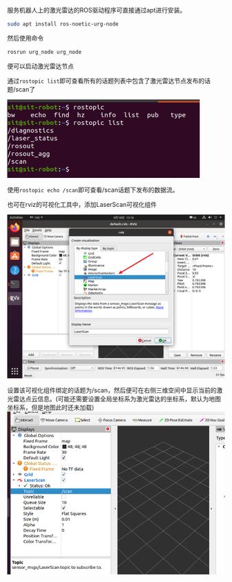 服务机器人上的激光雷达的ROS驱动程序可直接通过apt进行安装。

```bash
sudo apt install ros-noetic-urg-node
```

然后使用命令

```bash
rosrun urg_node urg_node
```

便可以启动激光雷达节点

通过`rostopic list`即可查看所有的话题列表中包含了激光雷达节点发布的话题/scan了

![](启动激光雷达节点/2022-09-18-13-13-51-image.png)

使用`rostopic echo /scan`即可查看/scan话题下发布的数据流。

也可在rviz的可视化工具中，添加LaserScan可视化组件

![](启动激光雷达节点/2022-09-18-13-16-07-image.png)



设置该可视化组件绑定的话题为/scan，然后便可在右侧三维空间中显示当前的激光雷达点云信息。(可能还需要设置全局坐标系为激光雷达的坐标系，默认为地图坐标系，但是地图此时还未加载)![](启动激光雷达节点/2022-09-18-13-17-35-image.png)
